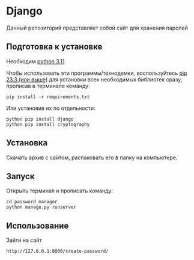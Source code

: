 # Django
Данный репозиторий представляет собой сайт для хранения паролей
## Подготовка к установке

Необходим [python 3.11](https://www.python.org/downloads/release/python-3116/)

Чтобы использовать эти программы/технодемки, воспользуйтесь [pip 23.3 (или выше)](http://www.pip-installer.org/en/latest/) для установки всех необходимых библиотек сразу, прописав в терминале команду:

```
pip install -r requirements.txt
```

Или установив их по отдельности:
```
python pip install django
python pip install cryptography
```


## Установка
Скачать архив с сайтом, распаковать его в папку на компьютере.

## Запуск

Открыть терминал и прописать команду:

```
cd password_manager
python manage.py runserver
```
## Использование

Зайти на сайт
```
http://127.0.0.1:8000/create-password/
```

